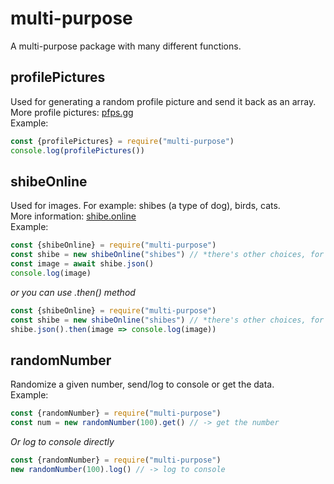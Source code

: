 # multi-purpose
A multi-purpose package with many different functions.

## profilePictures
Used for generating a random profile picture and send it back as an array.<br>
More profile pictures: [pfps.gg](https://pfps.gg/)<br>
Example:
```js
const {profilePictures} = require("multi-purpose")
console.log(profilePictures())
```

## shibeOnline
Used for images. For example: shibes (a type of dog), birds, cats.<br>
More information: [shibe.online](https://shibe.online/)<br>
Example:
```js
const {shibeOnline} = require("multi-purpose")
const shibe = new shibeOnline("shibes") // *there's other choices, for example: shibes, birds, cats
const image = await shibe.json()
console.log(image)
```
_or you can use .then() method_
```js
const {shibeOnline} = require("multi-purpose")
const shibe = new shibeOnline("shibes") // *there's other choices, for example: shibes, birds, cats
shibe.json().then(image => console.log(image))
```

## randomNumber
Randomize a given number, send/log to console or get the data.<br>
Example:
```js
const {randomNumber} = require("multi-purpose")
const num = new randomNumber(100).get() // -> get the number
```
_Or log to console directly_
```js
const {randomNumber} = require("multi-purpose")
new randomNumber(100).log() // -> log to console
```
